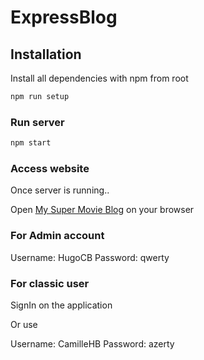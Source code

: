 # ExpressBlog

## Installation

Install all dependencies with npm from root

```bash
npm run setup
```

### Run server

```bash
npm start
```

### Access website

Once server is running..

Open [My Super Movie Blog](https://main--my-super-movie-blog.netlify.app/) on your browser

### For Admin account

Username: HugoCB
Password: qwerty

### For classic user

SignIn on the application

Or use

Username: CamilleHB
Password: azerty